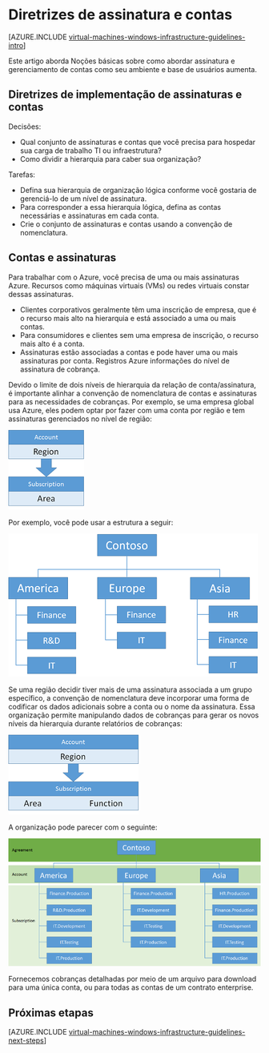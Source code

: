<properties
    pageTitle="Diretrizes de contas e de assinatura | Microsoft Azure"
    description="Saiba mais sobre as diretrizes de design e implementação chaves para assinaturas e contas no Azure."
    documentationCenter=""
    services="virtual-machines-windows"
    authors="iainfoulds"
    manager="timlt"
    editor=""
    tags="azure-resource-manager"/>

<tags
    ms.service="virtual-machines-windows"
    ms.workload="infrastructure-services"
    ms.tgt_pltfrm="vm-windows"
    ms.devlang="na"
    ms.topic="article"
    ms.date="09/08/2016"
    ms.author="iainfou"/>

# <a name="subscription-and-accounts-guidelines"></a>Diretrizes de assinatura e contas

[AZURE.INCLUDE [virtual-machines-windows-infrastructure-guidelines-intro](../../includes/virtual-machines-windows-infrastructure-guidelines-intro.md)] 

Este artigo aborda Noções básicas sobre como abordar assinatura e gerenciamento de contas como seu ambiente e base de usuários aumenta.


## <a name="implementation-guidelines-for-subscriptions-and-accounts"></a>Diretrizes de implementação de assinaturas e contas

Decisões:

- Qual conjunto de assinaturas e contas que você precisa para hospedar sua carga de trabalho TI ou infraestrutura?
- Como dividir a hierarquia para caber sua organização?

Tarefas:

- Defina sua hierarquia de organização lógica conforme você gostaria de gerenciá-lo de um nível de assinatura.
- Para corresponder a essa hierarquia lógica, defina as contas necessárias e assinaturas em cada conta.
- Crie o conjunto de assinaturas e contas usando a convenção de nomenclatura.


## <a name="subscriptions-and-accounts"></a>Contas e assinaturas

Para trabalhar com o Azure, você precisa de uma ou mais assinaturas Azure. Recursos como máquinas virtuais (VMs) ou redes virtuais constar dessas assinaturas.

- Clientes corporativos geralmente têm uma inscrição de empresa, que é o recurso mais alto na hierarquia e está associado a uma ou mais contas.
- Para consumidores e clientes sem uma empresa de inscrição, o recurso mais alto é a conta.
- Assinaturas estão associadas a contas e pode haver uma ou mais assinaturas por conta. Registros Azure informações do nível de assinatura de cobrança.

Devido o limite de dois níveis de hierarquia da relação de conta/assinatura, é importante alinhar a convenção de nomenclatura de contas e assinaturas para as necessidades de cobranças. Por exemplo, se uma empresa global usa Azure, eles podem optar por fazer com uma conta por região e tem assinaturas gerenciados no nível de região:

![](./media/virtual-machines-common-infrastructure-service-guidelines/sub01.png)

Por exemplo, você pode usar a estrutura a seguir:

![](./media/virtual-machines-common-infrastructure-service-guidelines/sub02.png)

Se uma região decidir tiver mais de uma assinatura associada a um grupo específico, a convenção de nomenclatura deve incorporar uma forma de codificar os dados adicionais sobre a conta ou o nome da assinatura. Essa organização permite manipulando dados de cobranças para gerar os novos níveis da hierarquia durante relatórios de cobranças:

![](./media/virtual-machines-common-infrastructure-service-guidelines/sub03.png)

A organização pode parecer com o seguinte:

![](./media/virtual-machines-common-infrastructure-service-guidelines/sub04.png)

Fornecemos cobranças detalhadas por meio de um arquivo para download para uma única conta, ou para todas as contas de um contrato enterprise.


## <a name="next-steps"></a>Próximas etapas

[AZURE.INCLUDE [virtual-machines-windows-infrastructure-guidelines-next-steps](../../includes/virtual-machines-windows-infrastructure-guidelines-next-steps.md)] 